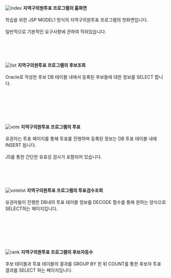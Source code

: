 ![index](https://github.com/ajs0813/HRD_Voting/assets/143467352/f3b2e349-aef8-42b7-83d1-3e900efaeeef)
<b>지역구의원투표 프로그램의 홈화면</b>
<br><br>
학습을 위한 JSP MODEL1 방식의 지역구의원투표 프로그램의 첫화면입니다.
<br><br>
일반적으로 기본적인 요구사항에 관하여 적혀있습니다. 
<br><br><br><br><br><br>
![list](https://github.com/ajs0813/HRD_Voting/assets/143467352/bcbbfacf-d80e-4af0-8eea-c46fc7a24a6b)
<b>지역구의원투표 프로그램의 후보조회</b>
<br><br>
Oracle로 작성한 후보 DB 테이블 내에서 등록된 후보들에 대한 정보를 SELECT 합니다.

<br><br><br><br><br><br>
![vote](https://github.com/ajs0813/HRD_Voting/assets/143467352/197ca937-9438-48a4-90ae-2210f6ab1cb9)
<b>지역구의원투표 프로그램의 투표</b>
<br><br>
유권자는 투표 페이지를 통해 투표를 진행하며 등록된 정보는 DB 투표 테이블 내에 INSERT 됩니다.
<br><br>
JS를 통한 간단한 유효성 검사가 포함되어 있습니다.
<br><br><br><br><br><br>
![votelist](https://github.com/ajs0813/HRD_Voting/assets/143467352/d2f6dc30-4602-4a8f-8d84-209ad9a8e18a)
<b>지역구의원투표 프로그램의 투표검수조회</b>
<br><br>
유권자들이 진행한 DB내의 투표 테이블 정보를 DECODE 함수를 통해 원하는 양식으로 SELECT하는 페이지입니다.

<br><br><br><br><br><br>
![rank](https://github.com/ajs0813/HRD_Voting/assets/143467352/faa8db98-205d-435d-a70f-f4a24e9fbbcc)
<b>지역구의원투표 프로그램의 후보자등수</b>
<br><br>
후보 테이블과 투표 테이블의 결과를 GROUP BY 한 뒤 COUNT를 통한 후보자 투표 결과를 SELECT 하는 페이지입니다.
